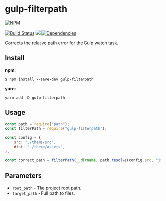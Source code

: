 # gulp-filterpath

[![NPM](https://nodei.co/npm/gulp-filterpath.png)](https://nodei.co/npm/gulp-filterpath/)

[![Build Status](https://travis-ci.org/mvandrew/gulp-filterpath.svg?branch=master)](https://travis-ci.org/mvandrew/gulp-filterpath) 
![](https://img.shields.io/npm/v/gulp-filterpath.svg?label=npm%20package&style=flat)
[![Dependencies](https://img.shields.io/david/mvandrew/gulp-filterpath.svg)](https://david-dm.org/mvandrew/gulp-filterpath)

Corrects the relative path error for the Gulp watch task.

## Install

**npm**: 
```
$ npm install --save-dev gulp-filterpath
```
**yarn**:
```
yarn add -D gulp-filterpath
```

## Usage

```javascript
const path = require("path");
const filterPath = require("gulp-filterpath");

const config = {
    src: "./theme/src",
    dist: "./theme/assets",
};

const correct_path = filterPath(__dirname, path.resolve(config.src, "js/**/*.js"));
```

## Parameters

* ```root_path``` - The project root path.
* ```target_path``` - Full path to files.
